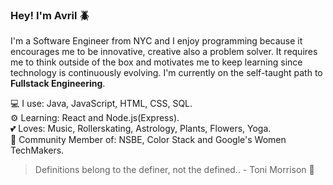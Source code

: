 

### Hey! I'm Avril :beetle:

I'm a Software Engineer from NYC and I enjoy programming because it encourages me to be innovative, creative also a problem solver. It requires 
me to think outside of the box and motivates me to keep learning since technology
is continuously evolving. I'm currently on the self-taught path to **Fullstack Engineering**. 


:computer: I use: Java, JavaScript, HTML, CSS, SQL.
<br>
:gear: Learning: React and Node.js(Express).
<br>
:two_hearts: Loves: Music, Rollerskating, Astrology, Plants, Flowers, Yoga.
<br>
:busts_in_silhouette: Community Member of: NSBE, Color Stack and Google's Women TechMakers.



> Definitions belong to the definer, not the defined.. - Toni Morrison :rose:





